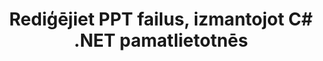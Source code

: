 ---
############################# Static ############################
layout: "autogen"
draft: false
path: "lv/redaction/net/text/ppt"
otherformats: CSV DOC DOCM DOCX DOT DOTM DOTX PDF POT POTM PPS PPSM PPSX PPTM PPTX RTF XLS XLSM XLSX XLT XLTM XLTX  

############################# Head ############################
head_title: "Izņemiet sensitīvo informāciju no PPT dokumentiem, izmantojot .NET Core"
head_description: "Lietojiet teksta rediģēšanu, izmantojot precīzu frāzi vai regulāro izteiksmi dažādu formātu dokumentiem"

############################# Header ############################
title: "Rediģējiet PPT failus, izmantojot C# .NET pamatlietotnēs"
description: "Meklēt un aizstāt tekstu Office un OpenOffice dokumentos, izklājlapās un prezentācijās, kā arī PPT operētājsistēmās Windows, Linux un macOS"

################### SubMenu/Download Button #####################
submenu:
    enable: true

############################# About ############################
about:
    enable: true
    title: "Dokumenta rediģēšana .NET API"
    content: |
        Viena formāta neatkarīga saskarne sensitīvas un klasificētas informācijas noņemšanai no PDF, Word, Excel, PowerPoint dokumentiem un attēliem, tostarp iespēja mainīt metadatus un noņemt komentārus. Izmantojot rīku GroupDocs.Redaction for .NET, varat rediģēt tekstu un saglabāt rediģēto dokumentu mapē PDF, pārveidojot visas lapas rastra attēlos vai saglabājot dokumentu tā sākotnējā formātā turpmākai rediģēšanai.

############################# Steps ############################
steps:
    enable: true
    title_left: "Rediģēt precīzu tekstu no PPT, izmantojot C#"
    content_left: |
        [GroupDocs.Redaction](lv//redaction/net/) ļauj .NET izstrādātājiem viegli pievienot PPT failu rediģēšanas funkciju, veicot dažas vienkāršas darbības.

        *   Izveidojiet klases [Redactor](https://apireference.groupdocs.com/redaction/net/groupdocs.redaction/redactor) gadījumu un ielādējiet PPT failu
        *   Izveidojiet klases [ExactPhraseRedaction](https://apireference.groupdocs.com/redaction/net/groupdocs.redaction.redactions/exactphraseredaction) instanci, lai atrastu un aizstātu tekstu
        *   Izsauciet [Redactor.Apply](https://apireference.groupdocs.com/redaction/net/groupdocs.redaction/redactor/methods/apply/index) metodi ar ExactPhraseRedaction objektu
        
    title_right: "Sāciet darbu ar Redaction API"
    content_right: |
        Instalējiet no komandrindas kā ```nuget install GroupDocs.Redaction``` vai izmantojot Visual Studio pakotņu pārvaldnieka konsoli ar ```Install-Package GroupDocs.Redaction```. 
        Varat arī iegūt bezsaistes MSI instalēšanas programmu vai DLL failā no [downloads](https://downloads.groupdocs.com/redaction/net) un manuāli atsaukties uz to savā projektā.  
        
    code: |
        ```cs
        using (Redactor redactor = new Redactor(@"sample.ppt"))
        {
        	redactor.Apply(new ExactPhraseRedaction("John Doe", new ReplacementOptions("[personal]")));
        	redactor.Save();
        }
        ```

############################# Demos ############################
demos:
    enable: true
############################# About Formats ############################
about_formats:
    enable: true
############################# More Formats ############################
more_formats:
    enable: true

############################# Back to top ###############################
back_to_top:
    enable: true
---